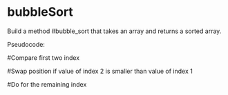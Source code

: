 # bubbleSort

Build a method #bubble_sort that takes an array and returns a sorted array.

Pseudocode:

#Compare first two index

#Swap position if value of index 2 is smaller than value of index 1

#Do for the remaining index
